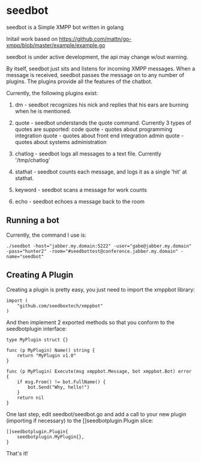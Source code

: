 seedbot
=======

seedbot is a Simple XMPP bot written in golang  

Initail work based on https://github.com/mattn/go-xmpp/blob/master/example/example.go

seedbot is under active development, the api may change w/out warning.  

By itself, seedbot just sits and listens for incoming XMPP messages.  When a message is received, seedbot passes the message on to any number of plugins.  The plugins provide all the features of the chatbot.

Currently, the following plugins exist: 

1. dm - seedbot recognizes his nick and replies that his ears are burning when he is mentioned. 

2. quote - seedbot understands the quote command.  Currently 3 types of quotes are supported: 
	code quote - quotes about programming
	integration quote - quotes about front end integration
	admin quote - quotes about systems administration

3. chatlog - seedbot logs all messages to a text file. Currently '/tmp/chatlog'

4. stathat - seedbot counts each message, and logs it as a single 'hit' at stathat.

5. keyword - seedbot scans a message for work counts

6. echo - seedbot echoes a message back to the room

Running a bot
-------------

Currently, the command I use is: 

```
./seedbot -host="jabber.my.domain:5222" -user="gabe@jabber.my.domain" -pass="hunter2" -room="#seedbottest@conference.jabber.my.domain" -name="seedbot"
```

Creating A Plugin
-----------------

Creating a plugin is pretty easy, you just need to import the xmppbot library: 

```
import (
	"github.com/seedboxtech/xmppbot"
)
```

And then implement 2 exported methods so that you conform to the seedbotplugin interface: 

```
type MyPlugin struct {}

func (p MyPlugin) Name() string {
	return "MyPlugin v1.0"
}

func (p MyPlugin) Execute(msg xmppbot.Message, bot xmppbot.Bot) error {
	if msg.From() != bot.FullName() {
		bot.Send("Why, hello!")
	}
	return nil
}
```

One last step, edit seedbot/seedbot.go and add a call to your new plugin (importing if necessary) to the []seedbotplugin.Plugin slice:

```
[]seedbotplugin.Plugin{
	seedbotplugin.MyPlugin{},
}
```

That's it!
